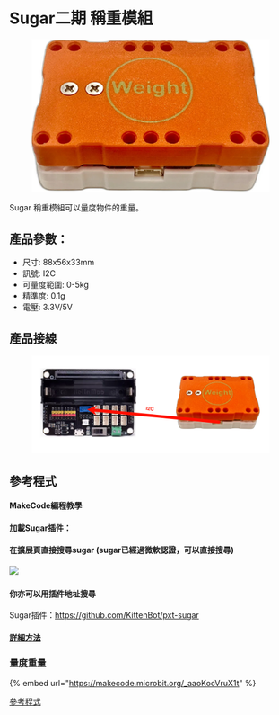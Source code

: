 # Sugar二期 稱重模組

<figure><img src="../../.gitbook/assets/weight1.jpg" alt=""><figcaption></figcaption></figure>

Sugar 稱重模組可以量度物件的重量。

## 產品參數：

* 尺寸: 88x56x33mm
* 訊號: I2C
* 可量度範圍: 0-5kg
* 精準度: 0.1g
* 電壓: 3.3V/5V

## 產品接線

<figure><img src="../../.gitbook/assets/image (64).png" alt=""><figcaption></figcaption></figure>

## 參考程式

#### MakeCode編程教學

#### 加載Sugar插件：

#### 在擴展頁直接搜尋sugar (sugar已經過微軟認證，可以直接搜尋)

![](https://kittenbothk.readthedocs.io/en/latest/\_images/sugar\_search.gif)

#### 你亦可以用插件地址搜尋

Sugar插件：https://github.com/KittenBot/pxt-sugar

#### [詳細方法](../../programmingplatforms/makecode/kittenbotandmakecode.md)

### 量度重量

{% embed url="https://makecode.microbit.org/_aaoKocVruX1t" %}

[參考程式](https://makecode.microbit.org/\_W020dvAC6XTU)
